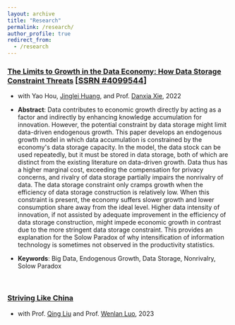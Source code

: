 ```yaml
---
layout: archive
title: "Research"
permalink: /research/
author_profile: true
redirect_from:
  - /research
---
```


### <u>The Limits to Growth in the Data Economy: How Data Storage Constraint Threats</u> <font size=4>[<a href="https://ssrn.com/abstract=4099544">SSRN #4099544</a>]</font>

+ with Yao Hou, <a href="https://huangjinglei.com">Jinglei Huang</a>, and Prof. <a href="https://www.tsinghua.edu.cn/iesen/info/1021/1150.htm">Danxia Xie</a>, 2022

+ **Abstract**: Data contributes to economic growth directly by acting as a factor and indirectly by enhancing knowledge accumulation for innovation. However, the potential constraint by data storage might limit data-driven endogenous growth. This paper develops an endogenous growth model in which data accumulation is constrained by the economy's data storage capacity. In the model, the data stock can be used repeatedly, but it must be stored in data storage, both of which are distinct from the existing literature on data-driven growth. Data thus has a higher marginal cost, exceeding the compensation for privacy concerns, and rivalry of data storage partially impairs the nonrivalry of data. The data storage constraint only cramps growth when the efficiency of data storage construction is relatively low. When this constraint is present, the economy suffers slower growth and lower consumption share away from the ideal level. Higher data intensity of innovation, if not assisted by adequate improvement in the efficiency of data storage construction, might impede economic growth in contrast due to the more stringent data storage constraint. This provides an explanation for the Solow Paradox of why intensification of information technology is sometimes not observed in the productivity statistics.

+ **Keywords**: Big Data, Endogenous Growth, Data Storage, Nonrivalry, Solow Paradox

<br>

### <u>Striving Like China</u>

+ with Prof. <a href="https://www.sem.tsinghua.edu.cn/en/info/1233/7141.htm">Qing Liu</a> and Prof. <a href="https://luowenlan.weebly.com">Wenlan Luo</a>, 2023
